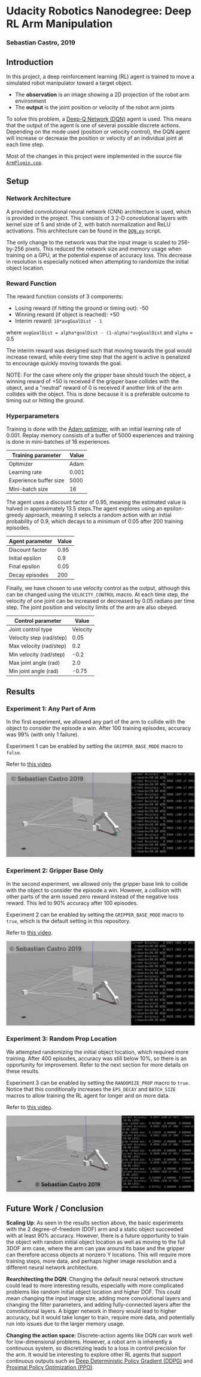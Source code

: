 
# Udacity Robotics Nanodegree: Deep RL Arm Manipulation
### Sebastian Castro, 2019

## Introduction
In this project, a deep reinforcement learning (RL) agent is trained to move a simulated robot manipulator toward a target object.

* The **observation** is an image showing a 2D projection of the robot arm environment
* The **output** is the joint position or velocity of the robot arm joints

To solve this problem, a [Deep-Q Network (DQN)](https://deepmind.com/research/dqn/) agent is used. This means that the output of the agent is one of several possible discrete actions. Depending on the mode used (position or velocity control), the DQN agent will increase or decrease the position or velocity of an individual joint at each time step.

Most of the changes in this project were implemented in the source file [`ArmPlugin.cpp`](https://github.com/sea-bass/RoboND-DeepRL-Project/blob/master/gazebo/ArmPlugin.cpp).

## Setup
### Network Architecture
A provided convolutional neural network (CNN) architecture is used, which is provided in the project. This consists of 3 2-D convolutional layers with kernel size of 5 and stride of 2, with batch normalization and ReLU activations. This architecture can be found in the [`DQN.py`](https://github.com/sea-bass/RoboND-DeepRL-Project/blob/master/python/DQN.py) script.

The only change to the network was that the input image is scaled to 256-by-256 pixels. This reduced the network size and memory usage when training on a GPU, at the potential expense of accuracy loss. This decrease in resolution is especially noticed when attempting to randomize the initial object location.

### Reward Function
The reward function consists of 3 components:

* Losing reward (if hitting the ground or timing out): -50
* Winning reward (if object is reached): +50
* Interim reward: `10*avgGoalDist - 1`

where `avgGoalDist = alpha*goalDist - (1-alpha)*avgGoalDist` and `alpha` = 0.5

The interim reward was designed such that moving towards the goal would increase reward, while every time step that the agent is active is penalized to encourage quickly moving towards the goal.

NOTE: For the case where only the gripper base should touch the object, a winning reward of +50 is received if the gripper base collides with the object, and a "neutral" reward of 0 is received if another link of the arm collides with the object. This is done because it is a preferable outcome to timing out or hitting the ground.

### Hyperparameters
Training is done with the [Adam optimizer](https://arxiv.org/abs/1412.6980), with an initial learning rate of 0.001. Replay memory consists of a buffer of 5000 experiences and training is done in mini-batches of 16 experiences. 

| Training parameter | Value |
|--------------------|-------|
| Optimizer          | Adam  |
| Learning rate      | 0.001 |
| Experience buffer size | 5000 |
| Mini-batch size    | 16    |

The agent uses a discount factor of 0.95, meaning the estimated value is halved in approximately 13.5 steps.The agent explores using an epsilon-greedy approach, meaning it selects a random action with an initial probability of 0.9, which decays to a minimum of 0.05 after 200 training episodes.

| Agent parameter    | Value |
|--------------------|-------|
| Discount factor    | 0.95  |
| Initial epsilon    | 0.9   |  
| Final epsilon      | 0.05  |
| Decay episodes     | 200   |

Finally, we have chosen to use velocity control as the output, although this can be changed using the `VELOCITY_CONTROL` macro. At each time step, the velocity of one joint can be increased or decreased by 0.05 radians per time step. The joint position and velocity limits of the arm are also obeyed.

| Control parameter  | Value |
|--------------------|-------|
| Joint control type | Velocity  |
| Velocity step (rad/step) | 0.05 |  
| Max velocity (rad/step) | 0.2 |
| Min velocity (rad/step) | -0.2 |
| Max joint angle (rad) | 2.0 |
| Min joint angle (rad) | -0.75 |

## Results
### Experiment 1: Any Part of Arm
In the first experiment, we allowed any part of the arm to collide with the object to consider the episode a win. After 100 training episodes, accuracy was 99% (with only 1 failure).

Experiment 1 can be enabled by setting the `GRIPPER_BASE_MODE` macro to `false`.

Refer to [this video](https://github.com/sea-bass/RoboND-DeepRL-Project/blob/master/videos/RoboND_DeepRL_AnyLink.mp4).

![Experiment 1](https://github.com/sea-bass/RoboND-DeepRL-Project/blob/master/videos/Screenshot_AnyLink.png)

### Experiment 2: Gripper Base Only
In the second experiment, we allowed only the gripper base link to collide with the object to consider the episode a win. However, a collision with other parts of the arm issued zero reward instead of the negative loss reward. This led to 90% accuracy after 100 episodes. 

Experiment 2 can be enabled by setting the `GRIPPER_BASE_MODE` macro to `true`, which is the default setting in this repository.

Refer to [this video](https://github.com/sea-bass/RoboND-DeepRL-Project/blob/master/videos/RoboND_DeepRL_GripperBar.mp4).

![Experiment 2](https://github.com/sea-bass/RoboND-DeepRL-Project/blob/master/videos/Screenshot_GripperBase.png)

### Experiment 3: Random Prop Location
We attempted randomizing the initial object location, which required more training. After 400 episodes, accuracy was still below 10%, so there is an opportunity for improvement. Refer to the next section for more details on these results.

Experiment 3 can be enabled by setting the `RANDOMIZE_PROP` macro to `true`. Notice that this conditionally increases the `EPS_DECAY` and `BATCH_SIZE` macros to allow training the RL agent for longer and on more data.

Refer to [this video](https://github.com/sea-bass/RoboND-DeepRL-Project/blob/master/videos/RoboND_DeepRL_RandomProp.mp4).

![Experiment 2](https://github.com/sea-bass/RoboND-DeepRL-Project/blob/master/videos/Screenshot_RandomProp.png)

## Future Work / Conclusion
**Scaling Up**: As seen in the results section above, the basic experiments with the 2 degree-of-freedom (DOF) arm and a static object succeeded with at least 90% accuracy. However, there is a future opportunity to train the object with random initial object location as well as moving to the full 3DOF arm case, where the arm can yaw around its base and the gripper can therefore access objects at nonzero Y locations. This will require more training steps, more data, and perhaps higher image resolution and a different neural network architecture.

**Rearchitecting the DQN**: Changing the default neural network structure could lead to more interesting results, especially with more complicated problems like random initial object location and higher DOF. This could mean changing the input image size, adding more convolutional layers and changing the filter parameters, and adding fully-connected layers after the convolutional layers. A bigger network in theory would lead to higher accuracy, but it would take longer to train, require more data, and potentially run into issues due to the larger memory usage.

**Changing the action space**: Discrete-action agents like DQN can work well for low-dimensional problems. However, a robot arm is inherently a continuous system, so discretizing leads to a loss in control precision for the arm. It would be interesting to explore other RL agents that support continuous outputs such as [Deep Deterministic Policy Gradient (DDPG)](https://arxiv.org/abs/1509.02971) and [Proximal Policy Optimization (PPO)](https://arxiv.org/abs/1707.06347).
